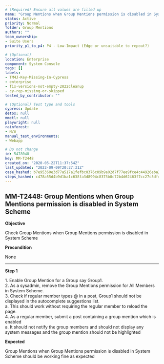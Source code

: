 ```yaml
---
# (Required) Ensure all values are filled up
name: "Group Mentions when Group Mentions permission is disabled in System Scheme"
status: Active
priority: Normal
folder: Group Mentions
authors: ""
team_ownership: 
- Suite Users
priority_p1_to_p4: P4 - Low-Impact (Edge or unsuitable to repeat?)

# (Optional)
location: Enterprise
component: System Console
tags: []
labels: 
- TM4J-Key-Missing-In-Cypress
- enterprise
- fix-versions-not-empty-2022cleanup
- cy-rep-missing-or-skipped
tested_by_contributor: ""

# (Optional) Test type and tools
cypress: Update
detox: null
mmctl: null
playwright: null
rainforest: 
- N/A
manual_test_environments:
- Webapp

# Do not change
id: 5478048
key: MM-T2448
created_on: "2020-05-22T11:37:54Z"
last_updated: "2022-09-09T20:27:31Z"
case_hashed: b7e95360e3d77a517a1fefbc0376c09b9a02d7f77ee9fce4c44926eba234c0dc84a712d34ccf23899aa06c50fb4f47f8
steps_hashed: c478a55d4b9d1ba1c638fa3d8994c8373b0c72b4d62463f7cc27c5df4d4ec0d780b919be076953f4481a5e1832329d26
---
```


<!-- (Auto-generated) Based on frontmatter's "key" and "name" -->

## MM-T2448: Group Mentions when Group Mentions permission is disabled in System Scheme

**Objective**

Check Group Mentions when Group Mentions permission is disabled in System Scheme

**Precondition**

None

---

**Step 1**

1\. Enable Group Mention for a Group say Group1.\
2\. As a sysadmin, remove the Group Mentions permission for All Members in System Scheme.\
3\. Check if regular member types @ in a post, Group1 should not be displayed in the autocomplete suggestions list.\
a. This should work without requiring the regular member to reload the page.\
4\. As a regular member, submit a post containing a group mention which is enabled\
a. It should not notify the group members and should not display any system messages and the group mention should not be highlighted

**Expected**

Group Mentions when Group Mentions permission is disabled in System Scheme should be working fine as expected
